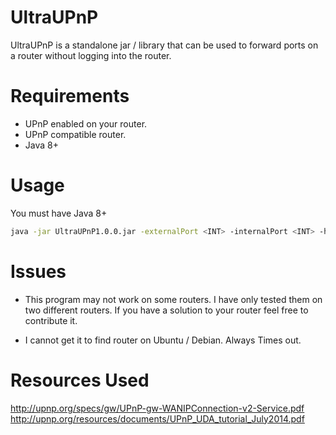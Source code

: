 # UltraUPnP
UltraUPnP is a standalone jar / library that can be used to forward ports on a router without logging into the router.

# Requirements
- UPnP enabled on your router.
- UPnP compatible router.
- Java 8+


# Usage
You must have Java 8+
```bash
java -jar UltraUPnP1.0.0.jar -externalPort <INT> -internalPort <INT> -host <STRING> -proto <String: UDP|TCP>
```

# Issues
- This program may not work on some routers. I have only tested them on two different routers. If you have a solution to your router
feel free to contribute it.

- I cannot get it to find router on Ubuntu / Debian. Always Times out.

# Resources Used
http://upnp.org/specs/gw/UPnP-gw-WANIPConnection-v2-Service.pdf
http://upnp.org/resources/documents/UPnP_UDA_tutorial_July2014.pdf